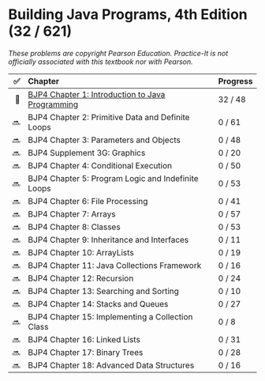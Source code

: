 # Building Java Programs, 4th Edition (32 / 621)

_These problems are copyright Pearson Education. Practice-It is not officially
associated with this textbook nor with Pearson._

|  ✅ | Chapter                                                       | Progress |
| --: | :------------------------------------------------------------ | :------- |
|  🚧 | [BJP4 Chapter 1: Introduction to Java Programming](chapter01) | 32 / 48  |
|  🔜 | BJP4 Chapter 2: Primitive Data and Definite Loops             | 0 / 61   |
|  🔜 | BJP4 Chapter 3: Parameters and Objects                        | 0 / 48   |
|  🔜 | BJP4 Supplement 3G: Graphics                                  | 0 / 20   |
|  🔜 | BJP4 Chapter 4: Conditional Execution                         | 0 / 50   |
|  🔜 | BJP4 Chapter 5: Program Logic and Indefinite Loops            | 0 / 53   |
|  🔜 | BJP4 Chapter 6: File Processing                               | 0 / 41   |
|  🔜 | BJP4 Chapter 7: Arrays                                        | 0 / 57   |
|  🔜 | BJP4 Chapter 8: Classes                                       | 0 / 53   |
|  🔜 | BJP4 Chapter 9: Inheritance and Interfaces                    | 0 / 11   |
|  🔜 | BJP4 Chapter 10: ArrayLists                                   | 0 / 19   |
|  🔜 | BJP4 Chapter 11: Java Collections Framework                   | 0 / 16   |
|  🔜 | BJP4 Chapter 12: Recursion                                    | 0 / 24   |
|  🔜 | BJP4 Chapter 13: Searching and Sorting                        | 0 / 10   |
|  🔜 | BJP4 Chapter 14: Stacks and Queues                            | 0 / 27   |
|  🔜 | BJP4 Chapter 15: Implementing a Collection Class              | 0 / 8    |
|  🔜 | BJP4 Chapter 16: Linked Lists                                 | 0 / 31   |
|  🔜 | BJP4 Chapter 17: Binary Trees                                 | 0 / 28   |
|  🔜 | BJP4 Chapter 18: Advanced Data Structures                     | 0 / 16   |
